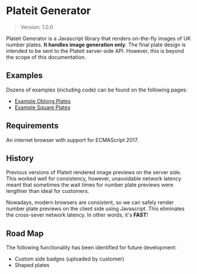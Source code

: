 # Plateit Generator

> Version: 1.0.0

Plateit Generator is a Javascript library that renders on-the-fly images of UK number plates. **It handles image generation only**. The final plate design is intended to be sent to the Plateit server-side API. However, this is beyond the scope of this documentation.

## Examples

Dozens of examples (including code) can be found on the following pages:

* [Example Oblong Plates](examples/oblongs.md)
* [Example Square Plates](examples/squares.md)

## Requirements

An internet browser with support for ECMAScript 2017.

## History

Previous versions of Plateit rendered image previews on the server side. This worked well for consistency, however, unavoidable network latency meant that sometimes the wait times for number plate previews were lengthier than ideal for customers.

Nowadays, modern browsers are consistent, so we can safely render number plate previews on the client side using Javascript. This eliminates the cross-sever network latency. In other words, it's **FAST**!

## Road Map

The following functionality has been identified for future development:

* Custom side badges (uploaded by customer)
* Shaped plates